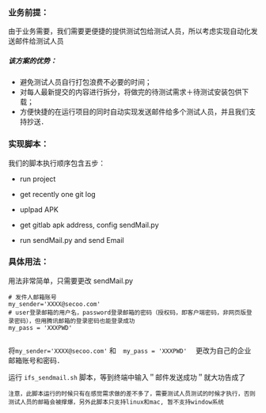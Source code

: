 ### 业务前提：

由于业务需要，我们需要更便捷的提供测试包给测试人员，所以考虑实现自动化发送邮件给测试人员

##### 该方案的优势：

* 避免测试人员自行打包浪费不必要的时间；
* 对每人最新提交的内容进行拆分，将做完的待测试需求＋待测试安装包供下载；
* 方便快捷的在运行项目的同时自动实现发送邮件给多个测试人员，并且我们支持抄送．

### 实现脚本：

我们的脚本执行顺序包含五步：

* run project  

* get recently one git log

* uplpad APK

* get gitlab apk address, config sendMail.py

* run sendMail.py and send Email

### 具体用法：

用法非常简单，只需要更改 sendMail.py

```
# 发件人邮箱账号
my_sender='XXXX@secoo.com'  
# user登录邮箱的用户名，password登录邮箱的密码（授权码，即客户端密码，非网页版登录密码），但用腾讯邮箱的登录密码也能登录成功  
my_pass = 'XXXPWD'
 
```
将`my_sender='XXXX@secoo.com'`   和　`my_pass = 'XXXPWD'` 　更改为自己的企业邮箱账号和密码．

运行 `ifs_sendmail.sh`  脚本，等到终端中输入＂邮件发送成功＂就大功告成了


`注意，此脚本运行的时候只有在感觉需求做的差不多了，需要测试人员测试的时候才执行，否则测试人员的邮箱会被撑爆，另外此脚本只支持linux和mac, 暂不支持window系统
`